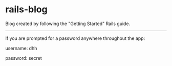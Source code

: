 rails-blog
==========

Blog created by following the "Getting Started" Rails guide.

---------

If you are prompted for a password anywhere throughout the app:

username: dhh

password: secret
